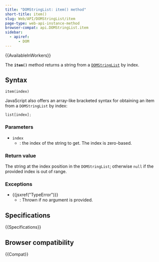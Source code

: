 ```yaml
---
title: "DOMStringList: item() method"
short-title: item()
slug: Web/API/DOMStringList/item
page-type: web-api-instance-method
browser-compat: api.DOMStringList.item
sidebar:
  - apiref:
      - DOM
---
```


{{AvailableInWorkers}}

The **`item()`** method returns a string from a [`DOMStringList`](/en-US/docs/Web/API/DOMStringList) by index.

## Syntax

```js-nolint
item(index)
```

JavaScript also offers an array-like bracketed syntax for obtaining an item from a
`DOMStringList` by index:

```js
list[index];
```

### Parameters

- `index`
  - : the index of the string to get. The index is zero-based.

### Return value

The string at the index position in the `DOMStringList`; otherwise `null` if the provided index is out of range.

### Exceptions

- {{jsxref("TypeError")}}
  - : Thrown if no argument is provided.

## Specifications

{{Specifications}}

## Browser compatibility

{{Compat}}
